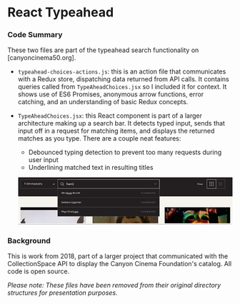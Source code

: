 # React Typeahead

### Code Summary

These two files are part of the typeahead search functionality on [canyoncinema50.org].

- `typeahead-choices-actions.js`: this is an action file that communicates with a Redux store, dispatching data returned from API calls. It contains queries called from `TypeAheadChoices.jsx` so I included it for context. It shows use of ES6 Promises, anonymous arrow functions, error catching, and an understanding of basic Redux concepts.

- `TypeAheadChoices.jsx`: this React component is part of a larger architecture making up a search bar. It detects typed input, sends that input off in a request for matching items, and displays the returned matches as you type. There are a couple neat features:
    - Debounced typing detection to prevent too many requests during user input
    - Underlining matched text in resulting titles

    ![Typeahead Dropdown](screenshot.png "Typeahead Dropdown")

### Background

This is work from 2018, part of a larger project that communicated with the CollectionSpace API to display the Canyon Cinema Foundation's catalog. All code is open source.

*Please note: These files have been removed from their original directory structures for presentation purposes.*